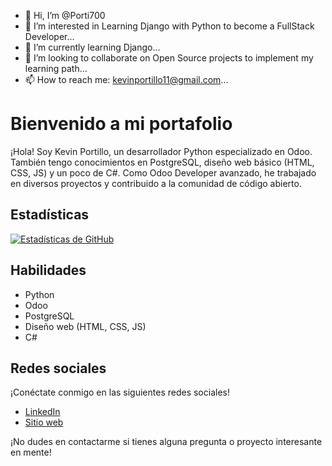 - 👋 Hi, I’m @Porti700
- 👀 I’m interested in Learning Django with Python to become a FullStack Developer...
- 🌱 I’m currently learning Django...
- 💞️ I’m looking to collaborate on Open Source projects to implement my learning path...
- 📫 How to reach me: kevinportillo11@gmail.com...


# Bienvenido a mi portafolio

¡Hola! Soy Kevin Portillo, un desarrollador Python especializado en Odoo. También tengo conocimientos en PostgreSQL, diseño web básico (HTML, CSS, JS) y un poco de C#. Como Odoo Developer avanzado, he trabajado en diversos proyectos y contribuido a la comunidad de código abierto.

## Estadísticas

[![Estadísticas de GitHub](https://github-readme-stats.vercel.app/api?username=porti1876&show_icons=true&theme=radical)](https://github.com/porti1876)

## Habilidades

- Python
- Odoo
- PostgreSQL
- Diseño web (HTML, CSS, JS)
- C#


## Redes sociales

¡Conéctate conmigo en las siguientes redes sociales!

- [LinkedIn](https://www.linkedin.com/in/porti1876/)
- [Sitio web](https://portipy.vercel.app/)

¡No dudes en contactarme si tienes alguna pregunta o proyecto interesante en mente!



<!---
Porti700/Porti700 is a ✨ special ✨ repository because its `README.md` (this file) appears on your GitHub profile.
You can click the Preview link to take a look at your changes.
--->
